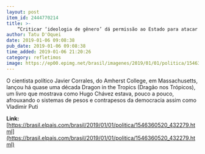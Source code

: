 ```yaml
---
layout: post
item_id: 2444770214
title: >-
    “Criticar ‘ideologia de gênero’ dá permissão ao Estado para atacar um grupo social”
author: Tatu D'Oquei
date: 2019-01-06 09:08:38
pub_date: 2019-01-06 09:08:38
time_added: 2019-01-06 21:20:26
category: refletimos
image: https://ep00.epimg.net/brasil/imagenes/2019/01/01/politica/1546360520_432279_1546384668_rrss_normal.jpg
---
```


O cientista político Javier Corrales, do Amherst College, em Massachusetts, lançou há quase uma década Dragon in the Tropics (Dragão nos Trópicos), um livro que mostrava como Hugo Chávez estava, pouco a pouco, afrouxando o sistemas de pesos e contrapesos da democracia assim como Vladimir Puti

**Link:** [https://brasil.elpais.com/brasil/2019/01/01/politica/1546360520_432279.html](https://brasil.elpais.com/brasil/2019/01/01/politica/1546360520_432279.html)

